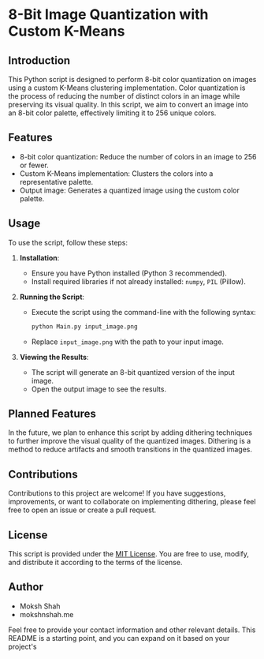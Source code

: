 
# 8-Bit Image Quantization with Custom K-Means

## Introduction

This Python script is designed to perform 8-bit color quantization on images using a custom K-Means clustering implementation. Color quantization is the process of reducing the number of distinct colors in an image while preserving its visual quality. In this script, we aim to convert an image into an 8-bit color palette, effectively limiting it to 256 unique colors.

## Features

- 8-bit color quantization: Reduce the number of colors in an image to 256 or fewer.
- Custom K-Means implementation: Clusters the colors into a representative palette.
- Output image: Generates a quantized image using the custom color palette.

## Usage

To use the script, follow these steps:

1. **Installation**:
   - Ensure you have Python installed (Python 3 recommended).
   - Install required libraries if not already installed: `numpy`, `PIL` (Pillow).

2. **Running the Script**:
   - Execute the script using the command-line with the following syntax:
     ```bash
     python Main.py input_image.png
     ```

   - Replace `input_image.png` with the path to your input image.

3. **Viewing the Results**:
   - The script will generate an 8-bit quantized version of the input image.
   - Open the output image to see the results.

## Planned Features

In the future, we plan to enhance this script by adding dithering techniques to further improve the visual quality of the quantized images. Dithering is a method to reduce artifacts and smooth transitions in the quantized images.

## Contributions

Contributions to this project are welcome! If you have suggestions, improvements, or want to collaborate on implementing dithering, please feel free to open an issue or create a pull request.

## License

This script is provided under the [MIT License](LICENSE). You are free to use, modify, and distribute it according to the terms of the license.

## Author

- Moksh Shah
- mokshnshah.me

Feel free to provide your contact information and other relevant details. This README is a starting point, and you can expand on it based on your project's
